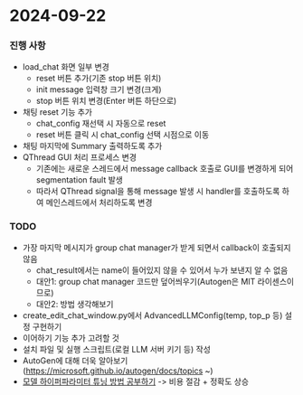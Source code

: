 # 2024-09-22

### 진행 사항
- load_chat 화면 일부 변경
    - reset 버튼 추가(기존 stop 버튼 위치)
    - init message 입력창 크기 변경(크게)
    - stop 버튼 위치 변경(Enter 버튼 하단으로)
- 채팅 reset 기능 추가
    - chat_config 재선택 시 자동으로 reset
    - reset 버튼 클릭 시 chat_config 선택 시점으로 이동
- 채팅 마지막에 Summary 출력하도록 추가
- QThread GUI 처리 프로세스 변경
    - 기존에는 새로운 스레드에서 message callback 호출로 GUI를 변경하게 되어 segmentation fault 발생
    - 따라서 QThread signal을 통해 message 발생 시 handler를 호출하도록 하여 메인스레드에서 처리하도록 변경


### TODO
- 가장 마지막 메시지가 group chat manager가 받게 되면서 callback이 호출되지 않음
    - chat_result에서는 name이 들어있지 않을 수 있어서 누가 보낸지 알 수 없음
    - 대안1: group chat manager 코드만 덮어씌우기(Autogen은 MIT 라이센스이므로)
    - 대안2: 방법 생각해보기
- create_edit_chat_window.py에서 AdvancedLLMConfig(temp, top_p 등) 설정 구현하기
- 이어하기 기능 추가 고려할 것
- 설치 파일 및 실행 스크립트(로컬 LLM 서버 키기 등) 작성
- AutoGen에 대해 더욱 알아보기(https://microsoft.github.io/autogen/docs/topics ~)
- [모델 하이퍼파라미터 튜닝 방법 공부하기](https://microsoft.github.io/autogen/docs/Use-Cases/enhanced_inference#metric-to-optimize) -> 비용 절감 + 정확도 상승

